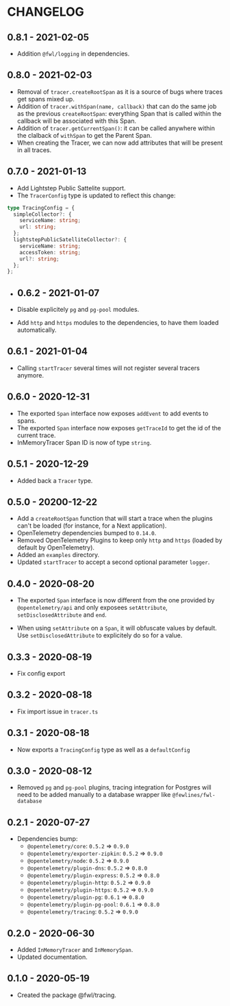 # CHANGELOG

## 0.8.1 - 2021-02-05

- Addition `@fwl/logging` in dependencies.

## 0.8.0 - 2021-02-03

- Removal of `tracer.createRootSpan` as it is a source of bugs where traces get spans mixed up.
- Addition of `tracer.withSpan(name, callback)` that can do the same job as the previous `createRootSpan`: everything Span that is called within the callback will be associated with this Span.
- Addition of `tracer.getCurrentSpan()`: it can be called anywhere within the clalback of `withSpan` to get the Parent Span.
- When creating the Tracer, we can now add attributes that will be present in all traces.

## 0.7.0 - 2021-01-13

- Add Lightstep Public Sattelite support.
- The `TracerConfig` type is updated to reflect this change:

```typescript
type TracingConfig = {
  simpleCollector?: {
    serviceName: string;
    url: string;
  };
  lightstepPublicSatelliteCollector?: {
    serviceName: string;
    accessToken: string;
    url?: string;
  };
};
```

- ## 0.6.2 - 2021-01-07

- Disable explicitely `pg` and `pg-pool` modules.
- Add `http` and `https` modules to the dependencies, to have them loaded automatically.

## 0.6.1 - 2021-01-04

- Calling `startTracer` several times will not register several tracers anymore.

## 0.6.0 - 2020-12-31

- The exported `Span` interface now exposes `addEvent` to add events to spans.
- The exported `Span` interface now exposes `getTraceId` to get the id of the current trace.
- InMemoryTracer Span ID is now of type `string`.

## 0.5.1 - 2020-12-29

- Added back a `Tracer` type.

## 0.5.0 - 20200-12-22

- Add a `createRootSpan` function that will start a trace when the plugins can't be loaded (for instance, for a Next application).
- OpenTelemetry dependencies bumped to `0.14.0`.
- Removed OpenTelemetry Plugins to keep only `http` and `https` (loaded by default by OpenTelemetry).
- Added an `examples` directory.
- Updated `startTracer` to accept a second optional parameter `logger`.

## 0.4.0 - 2020-08-20

- The exported `Span` interface is now different from the one provided by `@opentelemetry/api` and only exposees `setAttribute`, `setDisclosedAttribute` and `end`.

- When using `setAttribute` on a `Span`, it will obfuscate values by default. Use `setDisclosedAttribute` to explicitely do so for a value.

## 0.3.3 - 2020-08-19

- Fix config export

## 0.3.2 - 2020-08-18

- Fix import issue in `tracer.ts`

## 0.3.1 - 2020-08-18

- Now exports a `TracingConfig` type as well as a `defaultConfig`

## 0.3.0 - 2020-08-12

- Removed `pg` and `pg-pool` plugins, tracing integration for Postgres will need to be added manually to a database wrapper like `@fewlines/fwl-database`

## 0.2.1 - 2020-07-27

- Dependencies bump:
  - `@opentelemetry/core`: `0.5.2` => `0.9.0`
  - `@opentelemetry/exporter-zipkin`: `0.5.2` => `0.9.0`
  - `@opentelemetry/node`: `0.5.2` => `0.9.0`
  - `@opentelemetry/plugin-dns`: `0.5.2` => `0.8.0`
  - `@opentelemetry/plugin-express`: `0.5.2` => `0.8.0`
  - `@opentelemetry/plugin-http`: `0.5.2` => `0.9.0`
  - `@opentelemetry/plugin-https`: `0.5.2` => `0.9.0`
  - `@opentelemetry/plugin-pg`: `0.6.1` => `0.8.0`
  - `@opentelemetry/plugin-pg-pool`: `0.6.1` => `0.8.0`
  - `@opentelemetry/tracing`: `0.5.2` => `0.9.0`

## 0.2.0 - 2020-06-30

- Added `InMemoryTracer` and `InMemorySpan`.
- Updated documentation.

## 0.1.0 - 2020-05-19

- Created the package @fwl/tracing.
